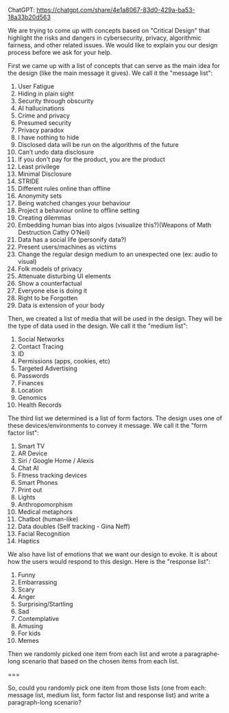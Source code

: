 ChatGPT: https://chatgpt.com/share/4e1a8067-83d0-429a-ba53-18a33b20d563



We are trying to come up with concepts based on "Critical Design" that highlight the risks and dangers in cybersecurity, privacy, algorithmic fairness, and other related issues.  We would like to explain you our design process before we ask for your help. 

First we came up with a list of concepts that can serve as the main idea for the design (like the main message it gives). We call it the "message list":

1. User Fatigue
2. Hiding in plain sight
3. Security through obscurity
4. AI hallucinations
5. Crime and privacy
6. Presumed security
7. Privacy paradox
8. I have nothing to hide
9. Disclosed data will be run on the algorithms of the future
10. Can’t undo data disclosure
11. If you don’t pay for the product, you are the product
12. Least privilege
13. Minimal Disclosure
14. STRIDE
15. Different rules online than offline
16. Anonymity sets
17. Being watched changes your behaviour
18. Project a behaviour online to offline setting
19. Creating dilemmas
20. Embedding human bias into algos (visualize this?)(Weapons of Math Destruction Cathy O’Neil)
21. Data has a social life (personify data?)
22. Present users/machines as victims
23. Change the regular design medium to an unexpected one (ex: audio to visual)
24. Folk models of privacy
25. Attenuate disturbing UI elements
26. Show a counterfactual
27. Everyone else is doing it
28. Right to be Forgotten
29. Data is extension of your body

Then, we created a list of media that will be used in the design. They will be the type of data used in the design. We call it the "medium list":

1. Social Networks
2. Contact Tracing
3. ID
4. Permissions (apps, cookies, etc)
5. Targeted Advertising
6. Passwords
7. Finances
8. Location
9. Genomics
10. Health Records

The third list we determined is a list of form factors. The design uses one of these devices/environments to convey it message. We call it the "form factor list":

1. Smart TV
2. AR Device
3. Siri / Google Home / Alexis
4. Chat AI
5. Fitness tracking devices
6. Smart Phones
7. Print out
8. Lights
9. Anthropomorphism
10. Medical metaphors
11. Chatbot (human-like)
12. Data doubles (Self tracking - Gina Neff)
13. Facial Recognition
14. Haptics

We also have list of emotions that we want our design to evoke. It is about how the users would respond to this design. Here is the "response list":

1. Funny
2. Embarrassing
3. Scary
4. Anger
5. Surprising/Startling
6. Sad
7. Contemplative
8. Amusing 
9. For kids
10. Memes

Then we randomly picked one item from each list and wrote a paragraphe-long scenario that based on the chosen items from each list. 











===

So, could you randomly pick one item from those lists (one from each: message list, medium list, form factor list and response list) and write a paragraph-long scenario?